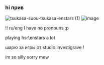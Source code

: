 ### hi прив

![tsukasa-suou-tsukasa-enstars (1)](https://github.com/kissimiu/kissimiu/assets/147923704/2d292406-e4a1-4c58-8200-b75346bd5f9f)
![image](https://github.com/kissimiu/kissimiu/assets/147923704/7cdca62f-9359-4b41-abae-44d7fd47ed24)


!! ru/eng
I have no pronouns :р

playing hsr\enstars a lot 

шарю за игры от studio investigrave !



im so silly sorry mew 


